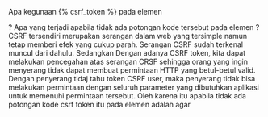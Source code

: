 Apa kegunaan {% csrf_token %} pada elemen <form>? Apa yang terjadi apabila tidak ada potongan kode tersebut pada elemen <form>?
CSRF tersendiri merupakan serangan dalam web yang tersimple namun tetap memberi efek yang cukup parah. Serangan CSRF sudah terkenal muncul dari dahulu. Sedangkan Dengan adanya CSRF token, kita dapat melakukan pencegahan atas serangan CRSF sehingga orang yang ingin menyerang tidak dapat membuat permintaan HTTP yang betul-betul valid. Dengan penyerang tidaj tahu token CSRF user, maka penyerang tidak bisa melakukan permintaan dengan seluruh parameter yang dibutuhkan aplikasi untuk memenuhi permintaan tersebut. Oleh karena itu apabila tidak ada potongan kode csrf token itu pada elemen <form> adalah agar  